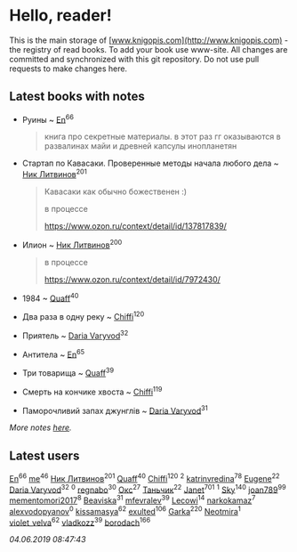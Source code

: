 # Hello, reader!
This is the main storage of [www.knigopis.com](http://www.knigopis.com) - the registry of read books.
To add your book use www-site. All changes are committed and synchronized with this git repository.
Do not use pull requests to make changes here.


## Latest books with notes
* Руины ~ [En](users/333/333646551-vkontakte)<sup>66</sup>
    > книга про секретные материалы. в этот раз гг оказываются в развалинах майи и древней капсулы инопланетян

* Стартап по Кавасаки. Проверенные методы начала любого дела ~ [Ник Литвинов](users/241/241974816-vkontakte)<sup>201</sup>
    > Кавасаки как обычно божественен :)
    > 
    > в процессе
    > 
    > https://www.ozon.ru/context/detail/id/137817839/

* Илион ~ [Ник Литвинов](users/241/241974816-vkontakte)<sup>200</sup>
    > в процессе
    > 
    > https://www.ozon.ru/context/detail/id/7972430/

* 1984 ~ [Quaff](users/122/12267158-vkontakte)<sup>40</sup>

* Два раза в одну реку ~ [Chiffi](users/105/105831994080785626680-google)<sup>120</sup>

* Приятель ~ [Daria Varyvod](users/829/829893410524253-facebook)<sup>32</sup>

* Антитела ~ [En](users/333/333646551-vkontakte)<sup>65</sup>

* Три товарища ~ [Quaff](users/122/12267158-vkontakte)<sup>39</sup>

* Смерть на кончике хвоста ~ [Chiffi](users/105/105831994080785626680-google)<sup>119</sup>

* Паморочливий запах джунглів ~ [Daria Varyvod](users/829/829893410524253-facebook)<sup>31</sup>


_More notes [here](latest_books_with_notes.md)._


## Latest users
[En](users/333/333646551-vkontakte)<sup>66</sup> 
[me](users/381/381417697-yandex)<sup>46</sup> 
[Ник Литвинов](users/241/241974816-vkontakte)<sup>201</sup> 
[Quaff](users/122/12267158-vkontakte)<sup>40</sup> 
[Chiffi](users/105/105831994080785626680-google)<sup>120</sup> 
[](users/110/110931306939441771638-google)<sup>2</sup> 
[katrinvredina](users/233/2336755-vkontakte)<sup>78</sup> 
[Eugene](users/695/695244810674916-facebook)<sup>22</sup> 
[Daria Varyvod](users/829/829893410524253-facebook)<sup>32</sup> 
[](users/118/118178474749808643951-google)<sup>0</sup> 
[regnabo](users/870/870059322-yandex)<sup>30</sup> 
[Окс](users/102/102536471289425216982-google)<sup>27</sup> 
[Таньчик](users/209/2096581563762610-facebook)<sup>22</sup> 
[Janet](users/108/108113656204404967440-google)<sup>701</sup> 
[](users/107/107170915323495140313-google)<sup>1</sup> 
[Sky](users/118/118049897850017649660-google)<sup>140</sup> 
[joan789](users/240/2401650-vkontakte)<sup>99</sup> 
[mementomori2017](users/431/431794049-vkontakte)<sup>8</sup> 
[Beaviska](users/102/10202544960024508-facebook)<sup>31</sup> 
[mfevralev](users/140/140966150-vkontakte)<sup>39</sup> 
[Lecowi](users/521/521873425-vkontakte)<sup>14</sup> 
[narkokamaz](users/372/372550556-vkontakte)<sup>7</sup> 
[alexvodopyanov](users/312/3129491-vkontakte)<sup>0</sup> 
[kissamasya](users/684/68439978-vkontakte)<sup>62</sup> 
[exulted](users/100/100599204551896265722-google)<sup>106</sup> 
[Garka](users/115/115753719718250012620-google)<sup>220</sup> 
[Neotmira](users/187/1872054813045606-facebook)<sup>1</sup> 
[violet_velva](users/116/116961712580551399099-google)<sup>62</sup> 
[vladkozz](users/572/57239276-vkontakte)<sup>39</sup> 
[borodach](users/157/15706320-vkontakte)<sup>166</sup> 


_04.06.2019 08:47:43_
